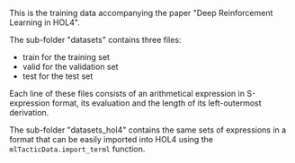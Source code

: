 This is the training data accompanying the paper 
"Deep Reinforcement Learning in HOL4".

The sub-folder "datasets" contains three files:
- train for the training set
- valid for the validation set
- test for the test set

Each line of these files consists of an arithmetical expression 
in S-expression format, its evaluation and the length of its 
left-outermost derivation. 

The sub-folder "datasets_hol4" contains the same sets of 
expressions in a format that can 
be easily imported into HOL4 using 
the `mlTacticData.import_terml` function.
